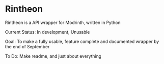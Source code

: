 Rintheon
=====

Rintheon is a API wrapper for Modrinth, written in Python

Current Status: In development, Unusable

Goal: To make a fully usable, feature complete and documented wrapper by the end of September

To Do: Make readme, and just about everything

